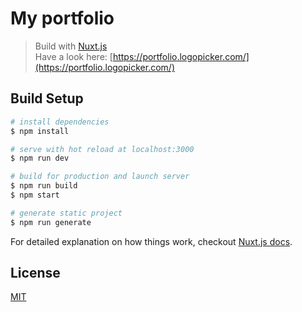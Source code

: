 # My portfolio

> Build with [Nuxt.js](https://github.com/nuxt/nuxt.js)  
> Have a look here: [https://portfolio.logopicker.com/](https://portfolio.logopicker.com/)

## Build Setup

``` bash
# install dependencies
$ npm install

# serve with hot reload at localhost:3000
$ npm run dev

# build for production and launch server
$ npm run build
$ npm start

# generate static project
$ npm run generate
```

For detailed explanation on how things work, checkout [Nuxt.js docs](https://nuxtjs.org).

## License

[MIT](https://github.com/nuxt/nuxt.js/blob/dev/LICENSE)
